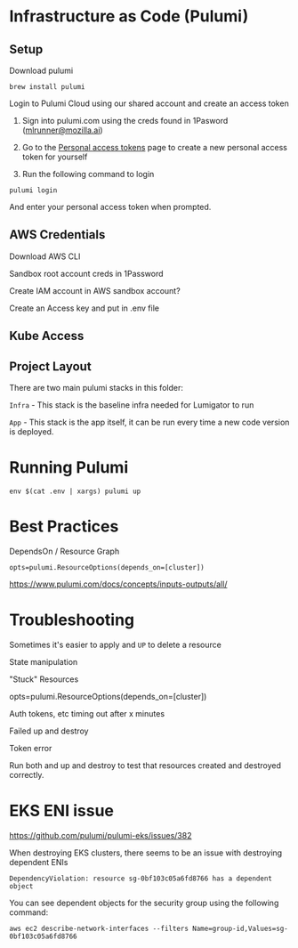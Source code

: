 # Infrastructure as Code (Pulumi)

## Setup

Download pulumi

```
brew install pulumi
```

Login to Pulumi Cloud using our shared account and create an access token

1. Sign into pulumi.com using the creds found in 1Pasword (mlrunner@mozilla.ai)

2. Go to the [Personal access tokens](https://app.pulumi.com/mzai-mlrunner/settings/tokens)
 page to create a new personal access token for yourself

3. Run the following command to login

```
pulumi login
```

And enter your personal access token when prompted.

## AWS Credentials
Download AWS CLI

Sandbox root account creds in 1Password

Create IAM account in AWS sandbox account?

Create an Access key and put in .env file


## Kube Access


## Project Layout

There are two main pulumi stacks in this folder:

`Infra` - This stack is the baseline infra needed for Lumigator to run


`App` - This stack is the app itself, it can be run every time a new code version is deployed.


# Running Pulumi

```
env $(cat .env | xargs) pulumi up
```

# Best Practices

DependsOn / Resource Graph

```
opts=pulumi.ResourceOptions(depends_on=[cluster])
```

https://www.pulumi.com/docs/concepts/inputs-outputs/all/

# Troubleshooting

Sometimes it's easier to apply and `UP` to delete a resource

State manipulation

"Stuck" Resources

opts=pulumi.ResourceOptions(depends_on=[cluster])

Auth tokens, etc timing out after x minutes

Failed up and destroy

Token error

Run both and up and destroy to test that resources created and destroyed correctly.

# EKS ENI issue
https://github.com/pulumi/pulumi-eks/issues/382

When destroying EKS clusters, there seems to be an issue with destroying dependent ENIs

```
DependencyViolation: resource sg-0bf103c05a6fd8766 has a dependent object
```

You can see dependent objects for the security group using the following command:

```
aws ec2 describe-network-interfaces --filters Name=group-id,Values=sg-0bf103c05a6fd8766
```

